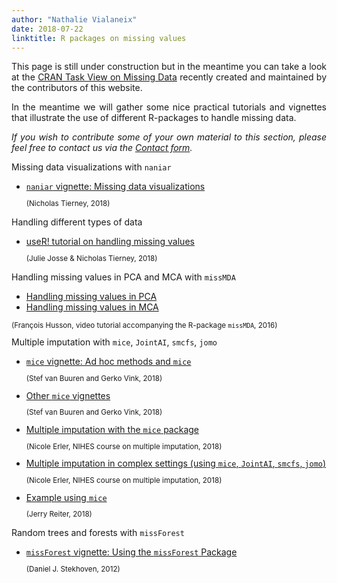 ```yaml
---
author: "Nathalie Vialaneix"
date: 2018-07-22
linktitle: R packages on missing values
---
```


<p align="justify">This page is still under construction but in the meantime you can take a look at the <a href="https://CRAN.R-project.org/view=MissingData" target="_blank">CRAN Task View on Missing Data</a> recently created and maintained by the contributors of this website.</p>

<p align="justify">In the meantime we will gather some nice practical tutorials and vignettes that illustrate the use of different R-packages to handle missing data.</p>

<p align="justify"><i>If you wish to contribute some of your own material to this section, please feel free to contact us via the <a href="/contact/">Contact form</a>.</i></p>


<div class="container">
  <div id="accordion">
    <div class="card">
      <div class="card-header">
        <a class="card-block clearfix" data-toggle="collapse" data-target="#visualize">
          <div class="col-12">Missing data visualizations with <code>naniar</code></div>
        </a>
      </div>
      <div id="visualize" class="collapse show" data-parent="#accordion">  
        <div class="card-body">
          <ul>
          	<li><a href="https://cran.r-project.org/web/packages/naniar/vignettes/naniar-visualisation.html" target="_blank"><code>naniar</code> vignette: Missing data visualizations</a>
        	<small>
          	<p>(Nicholas Tierney, 2018)</p>
      		</small></li>
      	  </ul>
        </div>
      </div>
    </div>
    <div class="card">
      <div class="card-header">
        <a class="collapsed card-block clearfix" data-toggle="collapse" data-target="#data_types">
          <div class="col-12">Handling different types of data</div>
        </a>
      </div>
      <div id="data_types" class="collapse" data-parent="#accordion">  
        <div class="card-body">
          <ul>
          	<li><a href="/tutorials/Josse_Tierney_bookdown_user2018tutorial_2018.html" target="_blank">useR! tutorial on handling missing values</a>
          		<small><p>(Julie Josse & Nicholas Tierney, 2018)</p></small></li>
          </ul>
        </div>
      </div>
    </div>
    <div class="card">
      <div class="card-header">
        <a class="collapsed card-block clearfix" data-toggle="collapse" data-target="#husson">
          <div class="col-12">Handling missing values in PCA and MCA with <code>missMDA</code></div>
        </a>
      </div>
      <div id="husson" class="collapse" data-parent="#accordion">  
        <div class="card-body">
          <ul>
            <li><a href="https://www.youtube.com/watch?v=OOM8_FH6_8o&t=8s" target="_blank">Handling missing values in PCA</a></li>
            <li><a href="https://www.youtube.com/watch?v=uyIH1CtrfsU" target="_blank">Handling missing values in MCA</a></li>
          </ul>
        <small>
          <p>(François Husson, video tutorial accompanying the R-package <code>missMDA</code>, 2016)</p>
        </small>
        </div>
      </div>
    </div>
    <div class="card">
      <div class="card-header">
        <a class="collapsed card-block clearfix" data-toggle="collapse" data-target="#mi">
          <div class="col-12">Multiple imputation with <code>mice</code>, <code>JointAI</code>, <code>smcfs</code>, <code>jomo</code></div>
        </a>
      </div>
      <div id="mi" class="collapse" data-parent="#accordion">  
        <div class="card-body">
          <ul>
            <li><a href="https://www.gerkovink.com/miceVignettes/Ad_hoc_and_mice/Ad_hoc_methods.html" target="_blank"><code>mice</code> vignette: Ad hoc methods and <code>mice</code></a>
            	<small><p>(Stef van Buuren and Gerko Vink, 2018)</p></small></li>
            <li><a href="https://www.gerkovink.com/miceVignettes/" target="_blank">Other <code>mice</code> vignettes</a>
              <small><p>(Stef van Buuren and Gerko Vink, 2018)</p></small></li>
            <li><a href="/tutorials/Erler_course_MultipleImputation_2018/Erler_Practical_MICE_2018.html" target="_blank">Multiple imputation with the <code>mice</code> package</a>
              <small><p>(Nicole Erler, NIHES course on multiple imputation, 2018)</p></small></li>
            <li><a href="/tutorials/Erler_course_MultipleImputation_2018/Erler_Practical_MIadvanced_2018.html" target="_blank">Multiple imputation in complex settings (using <code>mice</code>, <code>JointAI</code>, <code>smcfs</code>, <code>jomo</code>)</a>
              <small><p>(Nicole Erler, NIHES course on multiple imputation, 2018)</p></small></li>
            <li><a href="/tutorials/Reiter_course_MultipleImputationOverview_2018/Reiter_script_MultipleImputationMICE_2018.html" target="_blank">Example using <code>mice</code></a>
            	<small><p>(Jerry Reiter, 2018)</p></small></li>
          </ul>
        </div>
      </div>
    </div>
    <div class="card">
      <div class="card-header">
        <a class="collapsed card-block clearfix" data-toggle="collapse" data-target="#missforest">
          <div class="col-12">Random trees and forests with <code>missForest</code></div>
        </a>
      </div>
      <div id="missforest" class="collapse" data-parent="#accordion">  
        <div class="card-body">
          <ul>
            <li><a href="/tutorials/Stekhoven_vignette_missForest_2012.pdf" target="_blank"><code>missForest</code> vignette: Using the <code>missForest</code> Package</a>
              <small><p>(Daniel J. Stekhoven, 2012)</p></small></li>
          </ul>
        </div>
      </div>
    </div>
  </div>
</div>
